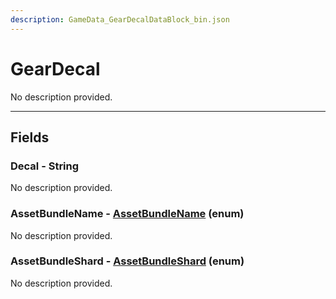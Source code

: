 ```yaml
---
description: GameData_GearDecalDataBlock_bin.json
---
```


# GearDecal

No description provided.

***

## Fields

### Decal - String

No description provided.

### AssetBundleName - [AssetBundleName](../../enum-types.md#assetbundlename) (enum)

No description provided.

### AssetBundleShard - [AssetBundleShard](../../enum-types.md#assetbundleshard) (enum)

No description provided.

